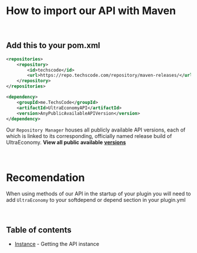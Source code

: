 # How to import our API with Maven
<br>

## Add this to your pom.xml
```xml
<repositories>
    <repository>
        <id>techscode</id>
        <url>https://repo.techscode.com/repository/maven-releases/</url>
    </repository>
</repositories>

<dependency>
    <groupId>me.TechsCode</groupId>
    <artifactId>UltraEconomyAPI</artifactId>
    <version>AnyPublicAvailableAPIVersion</version>
</dependency>
```

Our `Repository Manager` houses all publicly available API versions, each of which
is linked to its corresponding, officially named release build of UltraEconomy.
**View all public available** [**versions**](https://repo.techscode.com/#browse/browse:maven-releases:me%2FTechsCode%2FUltraEconomyAPI)

<br>

# Recomendation
When using methods of our API in the startup of your plugin you will need to add `UltraEconomy` to your softdepend or depend section in your plugin.yml

<br>

## Table of contents
- [Instance](./instance) - Getting the API instance

<br>

